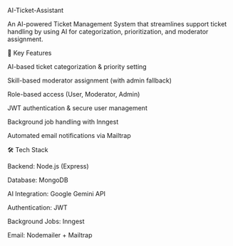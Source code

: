 AI-Ticket-Assistant

An AI-powered Ticket Management System that streamlines support ticket handling by using AI for categorization, prioritization, and moderator assignment.

🚀 Key Features

AI-based ticket categorization & priority setting

Skill-based moderator assignment (with admin fallback)

Role-based access (User, Moderator, Admin)

JWT authentication & secure user management

Background job handling with Inngest

Automated email notifications via Mailtrap

🛠️ Tech Stack

Backend: Node.js (Express)

Database: MongoDB

AI Integration: Google Gemini API

Authentication: JWT

Background Jobs: Inngest

Email: Nodemailer + Mailtrap